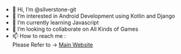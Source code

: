 - 👋 Hi, I’m @silverstone-git
- 👀 I’m interested in Android Development using Kotlin and Django
- 🌱 I’m currently learning Javascript
- 💞️ I’m looking to collaborate on All Kinds of Games
- 📫 How to reach me :<br>
Please Refer to -> <a href="https://silverstone-git.github.io">Main Website</a><br>

<!---
silverstone-git/silverstone-git is a ✨ special ✨ repository because its `README.md` (this file) appears on your GitHub profile.
You can click the Preview link to take a look at your changes.
--->
